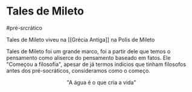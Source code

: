 # Tales de Mileto
#pré-srcrático

Tales de Mileto viveu na [[Grécia Antiga]] na Polis de Mileto

Tales de Mileto foi um grande marco, foi a partir dele que temos o pensamento como aliserce do pensamento baseado em fatos. Ele "Começou a filosofia", apesar de já termos indicios que tinham filosofos antes dos pré-socráticos, consideramos como o começo.

<p style="text-align: center;">"A água é o que cria a vida"</p>


